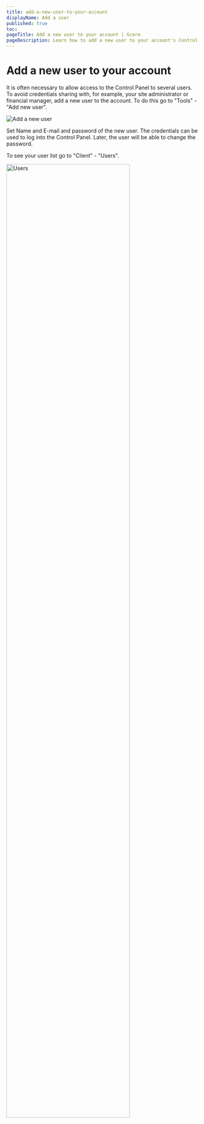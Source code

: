 ```yaml
---
title: add-a-new-user-to-your-account
displayName: Add a user
published: true
toc:
pageTitle: Add a new user to your account | Gcore
pageDescription: Learn how to add a new user to your account's Control Panel to grant secure access.
---
```

# Add a new user to your account

It is often necessary to allow access to the Control Panel to several users. To avoid credentials sharing with, for example, your site administrator or financial manager, add a new user to the account. To do this go to "Tools" - "Add new user".

<img class="confluence-embedded-image confluence-external-resource" src="https://assets.gcore.pro/docs/hosting/account-managemnt/users/add-a-new-user-to-your-account/gHhDdaU.png" data-image-src="https://assets.gcore.pro/docs/hosting/account-managemnt/users/add-a-new-user-to-your-account/gHhDdaU.png" alt="Add a new user ">

Set Name and E-mail and password of the new user. The credentials can be used to log into the Control Panel. Later, the user will be able to change the password.

To see your user list go to "Client" - "Users". 

<img class="confluence-embedded-image confluence-external-resource" src="https://assets.gcore.pro/docs/hosting/account-managemnt/users/add-a-new-user-to-your-account/hH4JCnB.png" data-image-src="https://assets.gcore.pro/docs/hosting/account-managemnt/users/add-a-new-user-to-your-account/hH4JCnB.png" alt="Users" width="80%">
